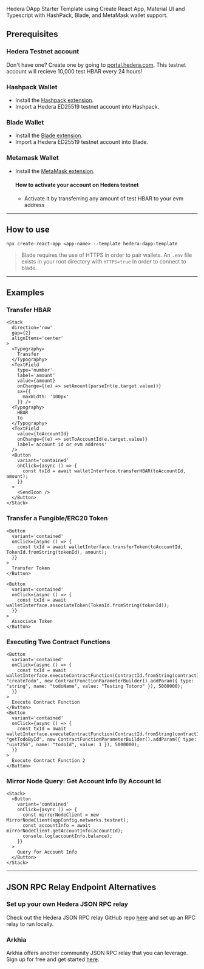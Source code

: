 Hedera DApp Starter Template using Create React App, Material UI and Typescript with HashPack, Blade, and MetaMask wallet support.

## Prerequisites

### Hedera Testnet account

Don't have one? Create one by going to [portal.hedera.com](https://portal.hedera.com/register). This testnet account will recieve 10,000 test HBAR every 24 hours!

### Hashpack Wallet
* Install the [Hashpack extension](https://chrome.google.com/webstore/detail/hashpack/gjagmgiddbbciopjhllkdnddhcglnemk).  
* Import a Hedera ED25519 testnet account into Hashpack.

### Blade Wallet
* Install the [Blade extension](https://chrome.google.com/webstore/detail/blade-%E2%80%93-hedera-web3-digit/abogmiocnneedmmepnohnhlijcjpcifd).  
* Import a Hedera ED25519 testnet account into Blade.

### Metamask Wallet
* Install the [MetaMask extension](https://chrome.google.com/webstore/detail/metamask/nkbihfbeogaeaoehlefnkodbefgpgknn).  
  #### How to activate your account on Hedera testnet
  * Activate it by transferring any amount of test HBAR to your evm address

-----

## How to use
```npx create-react-app <app-name> --template hedera-dapp-template ```

> Blade requires the use of HTTPS in order to pair wallets. An `.env` file exists in your root directory with `HTTPS=true` in order to connect to blade.

----

## Examples
### Transfer HBAR
```tsx
<Stack
  direction='row'
  gap={2}
  alignItems='center'
>
  <Typography>
    Transfer
  </Typography>
  <TextField
    type='number'
    label='amount'
    value={amount}
    onChange={(e) => setAmount(parseInt(e.target.value))}
    sx={{
      maxWidth: '100px'
    }} />
  <Typography>
    HBAR
    to
  </Typography>
  <TextField
    value={toAccountId}
    onChange={(e) => setToAccountId(e.target.value)}
    label='account id or evm address'
  />
  <Button
    variant='contained'
    onClick={async () => {
      const txId = await walletInterface.transferHBAR(toAccountId, amount);
    }}
  >
    <SendIcon />
  </Button>
</Stack>
```
### Transfer a Fungible/ERC20 Token

```tsx
<Button
  variant='contained'
  onClick={async () => {
    const txId = await walletInterface.transferToken(toAccountId, TokenId.fromString(tokenId), amount);
  }}
>
  Transfer Token
</Button>

<Button
  variant='contained'
  onClick={async () => {
    const txId = await walletInterface.associateToken(TokenId.fromString(tokenId));
  }}
>
  Associate Token
</Button>
```
### Executing Two Contract Functions

```tsx
<Button
  variant='contained'
  onClick={async () => {
    const txId = await walletInterface.executeContractFunction(ContractId.fromString(contractId), "createTodo", new ContractFunctionParameterBuilder().addParam({ type: "string", name: "todoName", value: "Testing Totoro" }), 5000000);
  }}
>
  Execute Contract Function
</Button>
<Button
  variant='contained'
  onClick={async () => {
    const txId = await walletInterface.executeContractFunction(ContractId.fromString(contractId), "getTodoById", new ContractFunctionParameterBuilder().addParam({ type: "uint256", name: "todoId", value: 1 }), 5000000);
  }}
>
  Execute Contract Function 2
</Button>
```
### Mirror Node Query: Get Account Info By Account Id

```tsx
<Stack>
  <Button
    variant='contained'
    onClick={async () => {
      const mirrorNodeClient = new MirrorNodeClient(appConfig.networks.testnet);
      const accountInfo = await mirrorNodeClient.getAccountInfo(accountId);
      console.log(accountInfo.balance);
    }}
  >
    Query for Account Info
  </Button>
</Stack>
```

---

## JSON RPC Relay Endpoint Alternatives
### Set up your own Hedera JSON RPC relay
Check out the Hedera JSON RPC relay GitHub repo [here](https://github.com/hashgraph/hedera-json-rpc-relay) and set up an RPC relay to run locally.

### Arkhia
Arkhia offers another community JSON RPC relay that you can leverage. Sign up for free and get started [here](https://www.arkhia.io/features/#api-services).